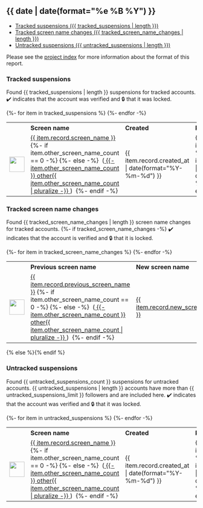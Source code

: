 ## {{ date | date(format="%e %B %Y") }}

* [Tracked suspensions ({{ tracked_suspensions | length }})](#tracked-suspensions)
* [Tracked screen name changes ({{ tracked_screen_name_changes | length }})](#tracked-screen-name-changes)
* [Untracked suspensions ({{ untracked_suspensions | length }})](#untracked-suspensions)

Please see the [project index](https://github.com/travisbrown/twitter-watch) for more information about the format of this report.

### Tracked suspensions

Found {{ tracked_suspensions | length }} suspensions for tracked accounts.
  ✔️ indicates that the account was verified and 🔒 that it was locked.

<table>
    <tr>
        <th></th>
        <th align="left">Screen name</th>
        <th align="left">Created</th>
        <th align="left">Reversed</th>
        <th align="left">Status</th>
        <th align="left">Followers</th>
        <th align="left">Ranking</th></tr>
    </tr>
    {%- for item in tracked_suspensions %}
        <tr>
            <td><a href="https://twitter.com/intent/user?user_id={{ item.record.user_id }}">
                <img src="{{ item.image_url }}" width="40px" height="40px" align="center"/></a>
            </td>
            <td>
                <a href="https://twitter.com/{{ item.record.screen_name }}">{{ item.record.screen_name }}</a>
                {%- if item.other_screen_name_count == 0 -%}
                {%- else -%}
                    &nbsp;(<a href="https://api.memory.lol/v1/tw/id/{{ item.record.user_id }}">
                        {{- item.other_screen_name_count }} other{{ item.other_screen_name_count | pluralize -}}
                    </a>)&nbsp;
                {%- endif -%}
            </td>
            <td>{{ item.record.created_at | date(format="%Y-%m-%d") }}</td>
            <td>{% if item.record.reversal %}{{ item.record.reversal | date(format="%Y-%m-%d") }}{% else %}{% endif %}</td>
            <td align="center">
                {%- if item.record.protected %}🔒{% else %}{% endif %}{% if item.record.verified -%}✔️{%- else -%}{%- endif -%}
            </td>
            <td>{{ item.record.followers_count }}</td>
            <td>{{ item.ranking }}</td>
        </tr>
    {%- endfor -%}
</table>

### Tracked screen name changes

Found {{ tracked_screen_name_changes | length }} screen name changes for tracked accounts.
{%- if tracked_screen_name_changes -%}
  ✔️ indicates that the account is verified and 🔒 that it is locked.

<table>
    <tr>
        <th></th>
        <th align="left">Previous screen name</th>
        <th align="left">New screen name</th>
        <th align="left">Status</th>
        <th align="left">Followers</th>
        <th align="left">Ranking</th></tr>
    </tr>
    {%- for item in tracked_screen_name_changes %}
        <tr>
            <td><a href="https://twitter.com/intent/user?user_id={{ item.record.user_id }}">
                <img src="{{ item.image_url }}" width="40px" height="40px" align="center"/></a>
            </td>
            <td>
                <a href="https://twitter.com/{{ item.record.previous_screen_name }}">{{ item.record.previous_screen_name }}</a>
                {%- if item.other_screen_name_count == 0 -%}
                {%- else -%}
                    &nbsp;(<a href="https://api.memory.lol/v1/tw/id/{{ item.record.user_id }}">
                        {{- item.other_screen_name_count }} other{{ item.other_screen_name_count | pluralize -}}
                    </a>)&nbsp;
                {%- endif -%}
            </td>
            <td>
                <a href="https://twitter.com/{{ item.record.new_screen_name }}">{{ item.record.new_screen_name }}</a>
            </td>
            <td align="center">
                {%- if item.record.protected %}🔒{% else %}{% endif %}{% if item.record.verified -%}✔️{%- else -%}{%- endif -%}
            </td>
            <td>{{ item.record.followers_count }}</td>
            <td>{{ item.ranking }}</td>
        </tr>
    {%- endfor -%}
</table>
{% else %}{% endif %}

### Untracked suspensions

Found {{ untracked_suspensions_count }} suspensions for untracked accounts.
{{ untracked_suspensions | length }} accounts have more than {{ untracked_suspensions_limit }} followers and are included here.
  ✔️ indicates that the account was verified and 🔒 that it was locked.

<table>
    <tr>
        <th></th>
        <th align="left">Screen name</th>
        <th align="left">Created</th>
        <th align="left">Reversed</th>
        <th align="left">Status</th>
        <th align="left">Followers</th>
    </tr>
    {%- for item in untracked_suspensions %}
        <tr>
            <td><a href="https://twitter.com/intent/user?user_id={{ item.record.user_id }}">
                <img src="{{ item.image_url }}" width="40px" height="40px" align="center"/></a>
            </td>
            <td>
                <a href="https://twitter.com/{{ item.record.screen_name }}">{{ item.record.screen_name }}</a>
                {%- if item.other_screen_name_count == 0 -%}
                {%- else -%}
                    &nbsp;(<a href="https://api.memory.lol/v1/tw/id/{{ item.record.user_id }}">
                        {{- item.other_screen_name_count }} other{{ item.other_screen_name_count | pluralize -}}
                    </a>)&nbsp;
                {%- endif -%}
            </td>
            <td>{{ item.record.created_at | date(format="%Y-%m-%d") }}</td>
            <td>{% if item.record.reversal %}{{ item.record.reversal | date(format="%Y-%m-%d") }}{% else %}{% endif %}</td>
            <td align="center">
                {%- if item.record.protected %}🔒{% else %}{% endif %}{% if item.record.verified -%}✔️{%- else -%}{%- endif -%}
            </td>
            <td>{{ item.record.followers_count }}</td>
        </tr>
    {%- endfor -%}
</table>
